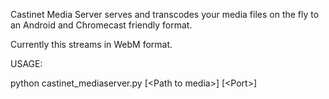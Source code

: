 Castinet Media Server serves and transcodes your media files on the fly to an
Android and Chromecast friendly format.

Currently this streams in WebM format.

USAGE:

python castinet_mediaserver.py [\<Path to media\>] [\<Port\>]


